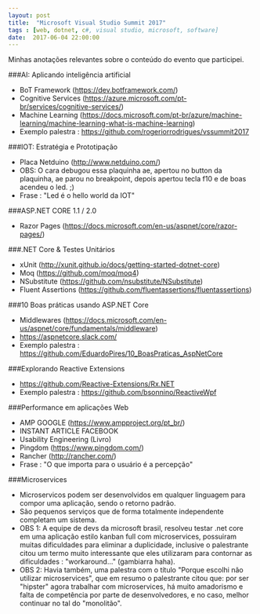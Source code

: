 ```yaml
---
layout: post
title:  "Microsoft Visual Studio Summit 2017"
tags : [web, dotnet, c#, visual studio, microsoft, software]
date:  2017-06-04 22:00:00
---
```


Minhas anotações relevantes sobre o conteúdo do evento que participei.

###AI: Aplicando inteligência artificial

- BoT Framework (https://dev.botframework.com/)
- Cognitive Services (https://azure.microsoft.com/pt-br/services/cognitive-services/)
- Machine Learning (https://docs.microsoft.com/pt-br/azure/machine-learning/machine-learning-what-is-machine-learning)
- Exemplo palestra : https://github.com/rogeriorrodrigues/vssummit2017

###IOT: Estratégia e Prototipação

- Placa Netduino (http://www.netduino.com/)
- OBS: O cara debugou essa plaquinha ae, apertou no button da plaquinha, ae parou no breakpoint, depois apertou tecla f10 e de boas acendeu o led. ;)
- Frase : "Led é o hello world da IOT"

###ASP.NET CORE 1.1 / 2.0

- Razor Pages (https://docs.microsoft.com/en-us/aspnet/core/razor-pages/)

###.NET Core & Testes Unitários

- xUnit (http://xunit.github.io/docs/getting-started-dotnet-core)
- Moq (https://github.com/moq/moq4)
- NSubstitute (https://github.com/nsubstitute/NSubstitute)
- Fluent Assertions (https://github.com/fluentassertions/fluentassertions)

###10 Boas práticas usando ASP.NET Core

- Middlewares (https://docs.microsoft.com/en-us/aspnet/core/fundamentals/middleware)
- https://aspnetcore.slack.com/
- Exemplo palestra : https://github.com/EduardoPires/10_BoasPraticas_AspNetCore

###Explorando Reactive Extensions

- https://github.com/Reactive-Extensions/Rx.NET
- Exemplo palestra : https://github.com/bsonnino/ReactiveWpf

###Performance em aplicações Web

- AMP GOOGLE (https://www.ampproject.org/pt_br/)
- INSTANT ARTICLE FACEBOOK
- Usability Engineering (Livro)
- Pingdom (https://www.pingdom.com/)
- Rancher (http://rancher.com/)
- Frase : "O que importa para o usuário é a percepção"

###Microservices

- Microservicos podem ser desenvolvidos em qualquer linguagem para compor uma aplicação, sendo o retorno padrão.
- São pequenos serviços que de forma totalmente independente completam um sistema. 
- OBS 1: A equipe de devs da microsoft brasil, resolveu testar .net core em uma aplicação estilo kanban full com microservices, possuiram muitas dificuldades para eliminar a duplicidade, inclusive o palestrante citou um termo muito interessante que eles utilizaram para contornar as dificuldades : "workaround..." (gambiarra haha).
- OBS 2: Havia também, uma palestra com o título "Porque escolhi não utilizar microservices", que em resumo o palestrante citou que: por ser "hipster" agora trabalhar com microservices, há muito amadorismo e falta de competência por parte de desenvolvedores, e no caso, melhor continuar no tal do "monolitão".